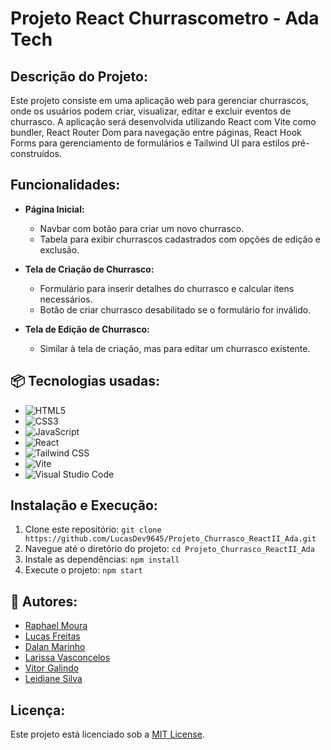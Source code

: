 # Projeto React Churrascometro - Ada Tech

## Descrição do Projeto:

Este projeto consiste em uma aplicação web para gerenciar churrascos, onde os usuários podem criar, visualizar, editar e excluir eventos de churrasco. A aplicação será desenvolvida utilizando React com Vite como bundler, React Router Dom para navegação entre páginas, React Hook Forms para gerenciamento de formulários e Tailwind UI para estilos pré-construídos.

## Funcionalidades:

- **Página Inicial:**
  - Navbar com botão para criar um novo churrasco.
  - Tabela para exibir churrascos cadastrados com opções de edição e exclusão.

- **Tela de Criação de Churrasco:**
  - Formulário para inserir detalhes do churrasco e calcular itens necessários.
  - Botão de criar churrasco desabilitado se o formulário for inválido.

- **Tela de Edição de Churrasco:**
  - Similar à tela de criação, mas para editar um churrasco existente.

## 📦 Tecnologias usadas:

- ![HTML5](https://img.shields.io/badge/html5-%23E34F26.svg?style=for-the-badge&logo=html5&logoColor=white)
- ![CSS3](https://img.shields.io/badge/css3-%231572B6.svg?style=for-the-badge&logo=css3&logoColor=white)
- ![JavaScript](https://img.shields.io/badge/javascript-%23323330.svg?style=for-the-badge&logo=javascript&logoColor=%23F7DF1E)
- ![React](https://img.shields.io/badge/react-%2320232a.svg?style=for-the-badge&logo=react&logoColor=%2361DAFB)
- ![Tailwind CSS](https://img.shields.io/badge/tailwindcss-%2338B2AC.svg?style=for-the-badge&logo=tailwind-css&logoColor=white)
- ![Vite](https://img.shields.io/badge/Vite-%23007ACC.svg?style=for-the-badge&logo=vite&logoColor=white)
- ![Visual Studio Code](https://img.shields.io/badge/Visual%20Studio%20Code-0078d7.svg?style=for-the-badge&logo=visual-studio-code&logoColor=white)

## Instalação e Execução:

1. Clone este repositório: `git clone https://github.com/LucasDev9645/Projeto_Churrasco_ReactII_Ada.git`
2. Navegue até o diretório do projeto: `cd Projeto_Churrasco_ReactII_Ada`
3. Instale as dependências: `npm install`
4. Execute o projeto: `npm start`



## 👷 Autores:

- [Raphael Moura](https://github.com/Raphaell-Alves)
- [Lucas Freitas](https://github.com/LucasDev9645)
- [Dalan Marinho](https://github.com/dalanmarinho)
- [Larissa Vasconcelos](https://github.com/Rvssa)
- [Vitor Galindo](https://github.com/BR-Darkness)
- [Leidiane Silva](https://github.com/Profleide)

## Licença:

Este projeto está licenciado sob a [MIT License](LICENSE).

